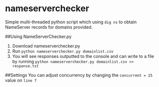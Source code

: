 # nameserverchecker
Simple multi-threaded python script which using `dig ns` to obtain NameServer records for domains provided. 

##Using NameServerChecker.py
1. Download nameserverchecker.py
2. Run `python nameserverchecker.py domainlist.csv` 
3. You will see responses outputted to the console and can write to a file by running `python nameserverchecker.py domainlist.csv >> response.txt` 

##Settings
You can adjust concurrency by changing the `concurrent = 25` value on `line 7`
